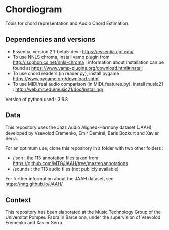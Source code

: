 # Chordiogram

Tools for chord representation and Audio Chord Estimation.

## Dependencies and versions

- Essentia, version 2.1-beta5-dev : https://essentia.upf.edu/
- To use NNLS chroma, install vamp plugin from http://isophonics.net/nnls-chroma ; information about installation can be found at https://www.vamp-plugins.org/download.html#install
- To use chord readers (in reader.py), install pygame : https://www.pygame.org/download.shtml
- To use MIDI/real audio comparison (in MIDI_features.py), install music21 : http://web.mit.edu/music21/doc/installing/

Version of python used : 3.6.8

## Data

This repository uses the Jazz Audio Aligned-Harmony dataset (JAAH), developed by Vsevolod Eremenko, Emir Demirel, Baris Bozkurt and Xavier Serra.

For an optimum use, clone this repository in a folder with two other folders :
- /json : the 113 annotation files taken from https://github.com/MTG/JAAH/tree/master/annotations
- /sounds : the 113 audio files (not publicly available)

For further information about the JAAH dataset, see https://mtg.github.io/JAAH/

## Context

This repository has been elaborated at the Music Technology Group of the Universitat Pompeu Fabra in Barcelona, under the supervision of Vsevolod Eremenko and Xavier Serra.